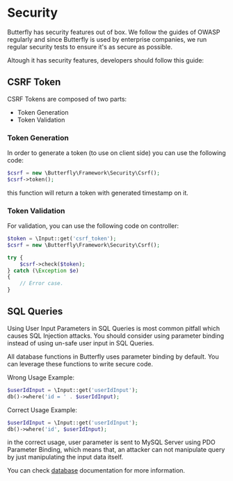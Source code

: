 # Security

Butterfly has security features out of box. We follow the guides of OWASP regularly and since Butterfly is used by enterprise companies, we run regular security tests to ensure it's as secure as possible.

Altough it has security features, developers should follow this guide:

## CSRF Token

CSRF Tokens are composed of two parts:

- Token Generation
- Token Validation

### Token Generation

In order to generate a token (to use on client side) you can use the following code:

```php
$csrf = new \Butterfly\Framework\Security\Csrf();
$csrf->token();
```

this function will return a token with generated timestamp on it.

### Token Validation

For validation, you can use the following code on controller:

```php
$token = \Input::get('csrf_token');
$csrf = new \Butterfly\Framework\Security\Csrf();

try {
    $csrf->check($token);
} catch (\Exception $e)
{
    // Error case.
}
```

## SQL Queries

Using User Input Parameters in SQL Queries is most common pitfall which causes SQL Injection attacks. You should 
consider using parameter binding instead of using un-safe user input in SQL Queries.

All database functions in Butterfly uses parameter binding by default. You can leverage these functions to write secure code.

Wrong Usage Example:

```php
$userIdInput = \Input::get('userIdInput');
db()->where('id = ' . $userIdInput);
```

Correct Usage Example:

```php
$userIdInput = \Input::get('userIdInput');
db()->where('id', $userIdInput);
```

in the correct usage, user parameter is sent to MySQL Server using PDO Parameter Binding, which means that, an attacker 
can not manipulate query by just manipulating the input data itself. 

You can check [database](#database) documentation for more information.

